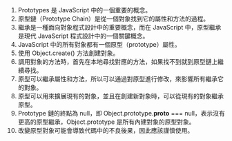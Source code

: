 

1. Prototypes 是 JavaScript 中的一個重要的概念。
2. 原型鏈（Prototype Chain）是從一個對象找到它的屬性和方法的過程。
3. 繼承是一種面向對象程式設計中的重要概念，而在 JavaScript 中，原型繼承是現代 JavaScript 程式設計中的一個關鍵概念。
4. JavaScript 中的所有對象都有一個原型（prototype）屬性。
5. 使用 Object.create() 方法創建對象。
6. 調用對象的方法時，首先在本地尋找對應的方法，如果找不到就到原型鏈上繼續尋找。
7. 原型可以繼承屬性和方法，所以可以通過對原型進行修改，來影響所有繼承它的對象。
8. 原型可以用來擴展現有的對象，並且在創建新對象時，可以從現有的對象繼承原型。
9. Prototype 鏈的終點為 null，即 Object.prototype.__proto__ === null，表示沒有更高的原型繼承，Object.prototype 是所有內建對象的原型對象。
10. 改變原型對象可能會導致代碼中的不良後果，因此應該謹慎使用。